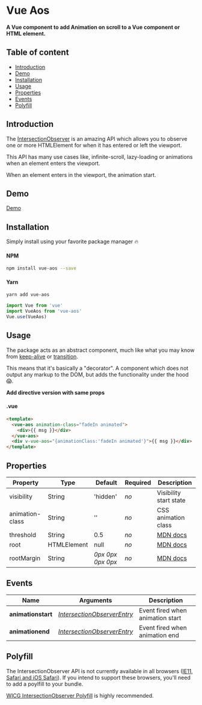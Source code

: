 # Vue Aos
**A Vue component to add Animation on scroll to a Vue component or HTML element.**

## Table of content

* [Introduction](#introduction)
* [Demo](#demo)
* [Installation](#installation)
* [Usage](#usage)
* [Properties](#properties)
* [Events](#events)
* [Polyfill](#polyfill)

## Introduction

The [IntersectionObserver](https://developer.mozilla.org/en-US/docs/Web/API/Intersection_Observer_API) is an amazing API which allows you to observe one or more HTMLElement for when it has entered or left the viewport.

This API has many use cases like, infinite-scroll, lazy-loading or animations when an element enters the viewport.

When an element enters in the viewport, the animation start.

## Demo

[Demo](https://Se7en-IT.github.io/vue-aos/)

## Installation

Simply install using your favorite package manager 🔥

#### NPM
```bash
npm install vue-aos --save
```

#### Yarn
```bash
yarn add vue-aos
```

```js
import Vue from 'vue'
import VueAos from 'vue-aos'
Vue.use(VueAos)
```

## Usage

The package acts as an abstract component, much like what you may know from [keep-alive](https://vuejs.org/v2/api/#keep-alive) or [transition](https://vuejs.org/v2/api/#transition).

This means that it's basically a "decorator". A component which does not output any markup to the DOM, but adds the functionality under the hood 😱.

**Add directive version with same props**

#### .vue

```html
<template>
  <vue-aos animation-class="fadeIn animated">
    <div>{{ msg }}</div>
  </vue-aos>
  <div v-vue-aos="{animationClass:'fadeIn animated'}">{{ msg }}</div>
</template>
```



## Properties

| Property   | Type        | Default           | Required | Description                              |
| ---------- | ----------- | ----------------- | -------- | ---------------------------------------- |
| visibility | String | 'hidden' | *no* | Visibility start state
| animation-class | String | '' | *no* | CSS animation class
| threshold  | String       | 0.5          | *no*     | [MDN docs](https://developer.mozilla.org/en-US/docs/Web/API/Intersection_Observer_API#Intersection_observer_options) |
| root       | HTMLElement | null              | *no*     | [MDN docs](https://developer.mozilla.org/en-US/docs/Web/API/Intersection_Observer_API#Intersection_observer_options) |
| rootMargin | String      | *0px 0px 0px 0px* | *no*     | [MDN docs](https://developer.mozilla.org/en-US/docs/Web/API/Intersection_Observer_API#Intersection_observer_options) |



## Events

| Name       | Arguments                                | Description                              |
| ---------- | ---------------------------------------- | ---------------------------------------- |
| **animationstart**  | [*IntersectionObserverEntry*](https://developer.mozilla.org/en-US/docs/Web/API/IntersectionObserverEntry) | Event fired when animation start |
| **animationend**  | [*IntersectionObserverEntry*](https://developer.mozilla.org/en-US/docs/Web/API/IntersectionObserverEntry) | Event fired when animation end |

## Polyfill

The IntersectionObserver API is not currently available in all browsers ([IE11, Safari and iOS Safari](http://caniuse.com/#feat=intersectionobserver)). If you intend to support these browsers, you'll need to add a poylfill to your bundle.

[WICG IntersectionObserver Polyfill](https://github.com/w3c/IntersectionObserver/tree/master/polyfill) is highly recommended.